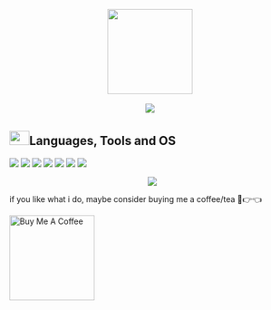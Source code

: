 <div align="center">
  
  <img src="https://avatars.githubusercontent.com/u/80184758?s=400&u=c8438113ec47d10f58e51934c129459dcb3b876a&v=4" width="150px" height="150px"/> &nbsp;
  
  <a href="https://github.com/DenverCoder1/readme-typing-svg"><img src="https://readme-typing-svg.herokuapp.com/?lines=Hallo+Saya+Jhosua;Senang+bisa+bertemu+denganmu&font=Fira%20Code&center=true&width=500&height=45&color=f75c7e&vCenter=true&size=22"></a> &nbsp;
  
</div>

<div>

## <img src="https://raw.githubusercontent.com/TheDudeThatCode/TheDudeThatCode/master/Assets/Developer.gif" width=35 height=25>Languages, Tools and OS
![](https://img.shields.io/badge/Python-3?style=flat&logo=python&labelColor=white&color=f75c7e)
![](https://img.shields.io/badge/php-blue?style=flat&logo=php&labelColor=white&color=f75c7e)
![](https://img.shields.io/badge/C-blue?style=flat&logo=c&labelColor=blue&color=f75c7e)
![](https://img.shields.io/badge/C%2B%2B-blue?style=flat&logo=c%2B%2B&labelColor=blue&color=f75c7e)
![](https://img.shields.io/badge/Visual%20Studio%20Code-blue?style=flat&logo=visual-studio-code&labelColor=blue&color=f75c7e)
![](https://img.shields.io/badge/Ubuntu-E95420?style=flat&logo=ubuntu&labelColor=blue&color=f75c7e)
![](https://img.shields.io/badge/Windows-10-blue?style=flat&logo=windows&labelColor=blue&color=f75c7e)

</div>


<p align="center"><img src="https://denvercoder1-github-readme-stats.vercel.app/api/?username=jhosuaarch&show_icons=true&include_all_commits=true&count_private=true&theme=react&hide_border=true&bg_color=1F222E&title_color=F85D7F&icon_color=F8D866"></p>

if you like what i do, maybe consider buying me a coffee/tea 🥺👉👈

<a href="https://buymeacoffee.com/jhosuafluxuel" target="_blank"><img src="https://cdn.buymeacoffee.com/buttons/v2/default-red.png" alt="Buy Me A Coffee" width="150" ></a>
